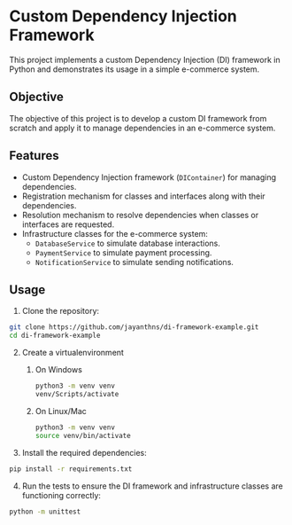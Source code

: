 # Custom Dependency Injection Framework

This project implements a custom Dependency Injection (DI) framework in Python and demonstrates its usage in a simple e-commerce system.

## Objective

The objective of this project is to develop a custom DI framework from scratch and apply it to manage dependencies in an e-commerce system.

## Features

- Custom Dependency Injection framework (`DIContainer`) for managing dependencies.
- Registration mechanism for classes and interfaces along with their dependencies.
- Resolution mechanism to resolve dependencies when classes or interfaces are requested.
- Infrastructure classes for the e-commerce system:
  - `DatabaseService` to simulate database interactions.
  - `PaymentService` to simulate payment processing.
  - `NotificationService` to simulate sending notifications.

## Usage

1. Clone the repository:

```bash
git clone https://github.com/jayanthns/di-framework-example.git
cd di-framework-example
```

2. Create a virtualenvironment

   1. On Windows
      ```bash
      python3 -m venv venv
      venv/Scripts/activate
      ```
   2. On Linux/Mac
      ```bash
      python3 -m venv venv
      source venv/bin/activate
      ```

3. Install the required dependencies:

```bash
pip install -r requirements.txt
```

4. Run the tests to ensure the DI framework and infrastructure classes are functioning correctly:

```bash
python -m unittest
```
